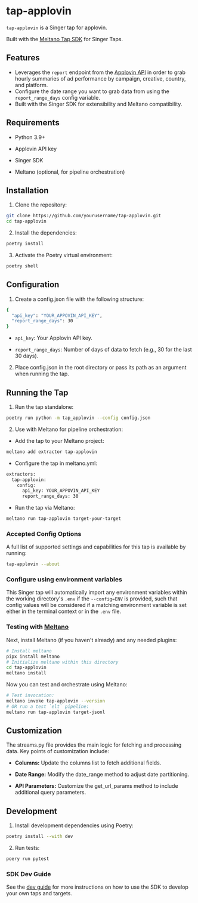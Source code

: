 # tap-applovin

`tap-applovin` is a Singer tap for applovin.

Built with the [Meltano Tap SDK](https://sdk.meltano.com) for Singer Taps.

## Features
- Leverages the `report` endpoint from the [Applovin API](https://developers.applovin.com/en/audience-plus/reporting-api)
in order to grab hourly summaries
of ad performance by campaign, creative, country, and platform.
- Configure the date range you want to grab data from using the `report_range_days` config variable.
- Built with the Singer SDK for extensibility and Meltano compatibility.

## Requirements

- Python 3.9+

- Applovin API key

- Singer SDK

- Meltano (optional, for pipeline orchestration)

## Installation

1. Clone the repository:
  ```bash
  git clone https://github.com/yourusername/tap-applovin.git
  cd tap-applovin
  ```
2. Install the dependencies:
  ```bash
  poetry install
  ```
3. Activate the Poetry virtual environment:
  ```bash
  poetry shell
  ```

## Configuration

1. Create a config.json file with the following structure:
  ```bash
  {
    "api_key": "YOUR_APPOVIN_API_KEY",
    "report_range_days": 30
  }
  ```
  - `api_key`: Your Applovin API key.

  - `report_range_days`: Number of days of data to fetch (e.g., 30 for the last 30 days).

2. Place config.json in the root directory or pass its path as an argument when running the tap.

## Running the Tap

1. Run the tap standalone:
  ```bash
  poetry run python -m tap_applovin --config config.json
  ```
2. Use with Meltano for pipeline orchestration:
  - Add the tap to your Meltano project:
  ```bash
  meltano add extractor tap-applovin
  ```
  - Configure the tap in meltano.yml:
  ```bash
  extractors:
    tap-applovin:
      config:
        api_key: YOUR_APPOVIN_API_KEY
        report_range_days: 30
  ```
  - Run the tap via Meltano:
  ```bash
  meltano run tap-applovin target-your-target
  ```

### Accepted Config Options

A full list of supported settings and capabilities for this
tap is available by running:

```bash
tap-applovin --about
```

### Configure using environment variables

This Singer tap will automatically import any environment variables within the working directory's
`.env` if the `--config=ENV` is provided, such that config values will be considered if a matching
environment variable is set either in the terminal context or in the `.env` file.

### Testing with [Meltano](https://www.meltano.com)

Next, install Meltano (if you haven't already) and any needed plugins:

```bash
# Install meltano
pipx install meltano
# Initialize meltano within this directory
cd tap-applovin
meltano install
```

Now you can test and orchestrate using Meltano:

```bash
# Test invocation:
meltano invoke tap-applovin --version
# OR run a test `elt` pipeline:
meltano run tap-applovin target-jsonl
```

## Customization

The streams.py file provides the main logic for fetching and processing data. Key points
of customization include:
- **Columns:** Update the columns list to fetch additional fields.

- **Date Range:** Modify the date_range method to adjust date partitioning.

- **API Parameters:** Customize the get_url_params method to include additional query parameters.

## Development

1. Install development dependencies using Poetry:
  ```bash
  poetry install --with dev
  ```
2. Run tests:
  ```bash
  poery run pytest
  ```

### SDK Dev Guide

See the [dev guide](https://sdk.meltano.com/en/latest/dev_guide.html) for more instructions on how to use the SDK to
develop your own taps and targets.
